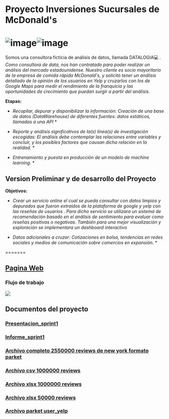 # Proyecto Inversiones Sucursales de McDonald's



![image](https://github.com/GKalell/ProyectoG_12/blob/main/src/Datalogia%20logo(200px).png)![image](https://github.com/GKalell/ProyectoG_12/blob/main/src/logo%20McDonald's(200px).png)
=======
Somos una consultora ficticia de análisis de datos, llamada DATALOGIA💻 . 
_Como consultora de data, nos han contratado para poder realizar un análisis del mercado estadounidense. Nuestro cliente es socio mayoritario de la empresa de comida rápida McDonald's, y solicitó tener un análisis detallado de la opinión de los usuarios en Yelp y cruzarlos con los de Google Maps para medir el rendimiento de la franquicia y las oportunidades de crecimiento que puedan surgir a partir del análisis._


**Etapas:**

* *Recopilar, depurar y disponibilizar la información: Creación de una base de datos (DataWarehouse) de diferentes fuentes: datos estáticos, llamadas a una API* *

* *Reporte y análisis significativos de la(s) línea(s) de investigación escogidas: El análisis debe contemplar las relaciones entre variables y concluir, y los posibles factores que causan dicha relación en la realidad.* *

* *Entrenamiento y puesta en producción de un modelo de machine learning.* *



## Version Preliminar y de desarrollo del Proyecto

**Objetivos:**

* *Crear un servicio online el cual se pueda consultar con datos limpios y depurados que fueron extraídos de la plataforma de google y yelp con las reseñas de usuarios . Para  dicho servicio se utilizara un sistema de recomendación basado en el análisis de sentimiento para evaluar como reseñas positivas o negativas. También para una mejor visualización y exploración  se implementara un dashboard interactivo*

* *Datos adicionales a cruzar: Cotizaciones en bolsa, tendencias en redes sociales y medios de comunicación sobre comercios en expansíón.* *




=======
## **[Pagina Web](https://sites.google.com/view/dtalogy/proyecto)**


### **Flujo de trabajo**
 ![](https://github.com/Datalogia/ProyectoG_12/blob/main/src/diagrama%20flujo.png)

 
 ## Documentos del proyecto
 

### **[Presentacion_sprint1](https://docs.google.com/presentation/d/1vSbPWm_0mU_NkWvR5RT4GRRQZE3zhIOg-AprREQzXOg/edit?usp=sharing)**

### **[Informe_sprint1](https://drive.google.com/file/d/1pj3QkyvMwk8wLeR7fc880Ec784WU2Re0/view?usp=sharing)**

### **[Archivo completo 2550000 reviews de new york formato parket](https://drive.google.com/file/d/1oSPIxhBKIelmSHrhlskGN-Sutoj5SD4Y/view?usp=sharing)**

### **[Archivo csv 1000000 reviews](https://drive.google.com/file/d/1YXTQVwYIoR-eN1A1ovENviXB4PC7R2vR/view?usp=sharing)**

### **[Archivo xlsx 1000000 reviews](https://docs.google.com/spreadsheets/d/13gll_WD3WGUNQ-1fE0m1tjOWrFNqFDp_/edit?usp=sharing&ouid=115540781080014535541&rtpof=true&sd=true)**

### **[Archivo xlsx 50000 reviews](https://docs.google.com/spreadsheets/d/1JHY50b5NI2847qTzV_G4RgWjj8XJAjfd/edit?usp=sharing&ouid=115540781080014535541&rtpof=true&sd=true)**

### **[Archivo parket user_yelp](https://drive.google.com/file/d/1gKakShu_ZeWw5BDbN7aGRXteX_Dui9BV/view?usp=sharing)**

